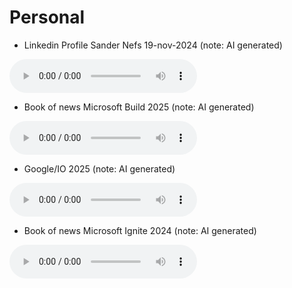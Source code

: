 # Personal

- Linkedin Profile Sander Nefs 19-nov-2024 (note: AI generated)
<audio controls>
  <source src="https://github.com/snefs/Azure/raw/main/Audio/LinkedinProfile_19-nov-2024.mp3" />
</audio>

- Book of news Microsoft Build 2025 (note: AI generated)
<audio controls>
  <source src="https://github.com/snefs/Azure/raw/main/Audio/MicrosoftBuild2025.mp3" />
</audio>

- Google/IO 2025 (note: AI generated)
<audio controls>
  <source src="https://github.com/snefs/Azure/raw/main/Audio/GoogleIO2025.mp3" />
</audio>



- Book of news Microsoft Ignite 2024 (note: AI generated)
<audio controls>
  <source src="https://github.com/snefs/Azure/raw/main/Audio/ignite2024_bookofnews.mp3" />
</audio>


